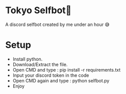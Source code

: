 # Tokyo Selfbot🎁
A discord selfbot created by me under an hour 😅

# Setup
- Install python.
- Download/Extract the file.
- Open CMD and type : pip install -r requirements.txt
- Input your discord token in the code
- Open CMD again and type : python selfbot.py
- Enjoy
